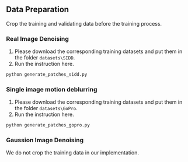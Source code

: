 ## Data Preparation

Crop the training and validating data before the training process.

### Real Image Denoising
1. Please download the corresponding training datasets and put them in the folder `datasets\SIDD`.
2. Run the instruction here.
```bash
python generate_patches_sidd.py
```

### Single image motion deblurring
1. Please download the corresponding training datasets and put them in the folder `datasets\GoPro`.
2. Run the instruction here.
```bash
python generate_patches_gopro.py
```

### Gaussion Image Denoising
We do not crop the training data in our implementation.

